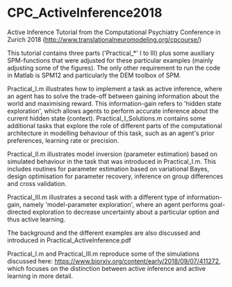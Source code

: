 # CPC_ActiveInference2018

Active Inference Tutorial from the Computational Psychiatry Conference in Zurich 2018 (http://www.translationalneuromodeling.org/cpcourse/)

This tutorial contains three parts ('Practical_*' I to III) plus some auxiliary SPM-functions that were adjusted for these particular examples (mainly adjusting some of the figures). The only other requirement to run the code in Matlab is SPM12 and particularly the DEM toolbox of SPM.

Practical_I.m illustrates how to implement a task as active inference, where an agent has to solve the trade-off between gaining information about the world and maximising reward. This information-gain refers to 'hidden state exploration', which allows agents to perform accurate inference about the current hidden state (context). Practical_I_Solutions.m contains some additional tasks that explore the role of different parts of the computational architecture in modelling behaviour of this task, such as an agent's prior preferences, learning rate or precision.

Practical_II.m illustrates model inversion (parameter estimation) based on simulated behaviour in the task that was introduced in Practical_I.m. This includes routines for parameter estimation based on variational Bayes, design optimisation for parameter recovery, inference on group differences and cross validation.

Practical_III.m illustrates a second task with a different type of information-gain, namely 'model-parameter exploration', where an agent performs goal-directed exploration to decrease uncertainty about a particular option and thus active learning. 

The background and the different examples are also discussed and introduced in Practical_ActiveInference.pdf

Practical_I.m and Practical_III.m reproduce some of the simulations discussed here: https://www.biorxiv.org/content/early/2018/09/07/411272, which focuses on the distinction between active inference and active learning in more detail. 

